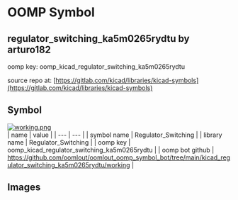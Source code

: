 # OOMP Symbol  
## regulator_switching_ka5m0265rydtu  by arturo182  
  
oomp key: oomp_kicad_regulator_switching_ka5m0265rydtu  
  
source repo at: [https://gitlab.com/kicad/libraries/kicad-symbols](https://gitlab.com/kicad/libraries/kicad-symbols)  
## Symbol  
  
[![working.png](working_600.png)](working.png)  
| name | value | 
| --- | --- | 
| symbol name | Regulator_Switching | 
| library name | Regulator_Switching | 
| oomp key | oomp_kicad_regulator_switching_ka5m0265rydtu | 
| oomp bot github | https://github.com/oomlout/oomlout_oomp_symbol_bot/tree/main/kicad_regulator_switching_ka5m0265rydtu/working | 
## Images  
